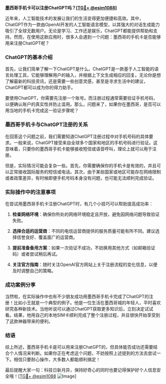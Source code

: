 **墨西哥手机卡可以注册ChatGPT吗？[[TG💪+ @esim1088](https://t.me/s/esim1088)]**

近年来，人工智能技术的发展让我们的生活变得更加便捷和高效。其中，ChatGPT作为一款由OpenAI开发的人工智能语言模型，以其强大的对话生成能力吸引了全球无数用户。无论是学习、工作还是娱乐，ChatGPT都能提供帮助和支持。然而，在使用这款应用时，很多人会遇到一个问题：墨西哥的手机卡是否能够用来注册ChatGPT呢？

### ChatGPT的基本介绍

首先，让我们简单了解一下ChatGPT是什么。ChatGPT是一款基于人工智能的语言处理工具，它能够理解用户的输入，并根据上下文生成相应的回复。无论你是想了解最新的科技资讯，还是需要一些创意灵感，甚至是寻求生活中的建议，ChatGPT都可以成为你的得力助手。

要使用ChatGPT，你需要先注册一个账号。而注册过程通常需要验证手机号码，以便确认账户的真实性并防止滥用。那么，问题来了，如果你在墨西哥，是否可以用当地的手机卡完成这一验证步骤呢？

### 墨西哥手机卡与ChatGPT注册的关系

在回答这个问题之前，我们需要知道ChatGPT注册过程中对手机号码的具体要求。一般来说，ChatGPT接受来自全球多个国家和地区的手机号码进行验证。这意味着，只要你的墨西哥手机卡能够接收短信或语音呼叫，理论上就可以用于注册。

但是，实际情况可能会复杂一些。首先，你需要确保你的手机卡是有效的，并且可以正常接收国际服务的短信或电话。其次，由于某些国家或地区可能存在网络限制或者政策差异，有时候即便手机号码本身没有问题，也可能无法顺利完成验证。

### 实际操作中的注意事项

在尝试用墨西哥手机卡注册ChatGPT时，有几个小技巧可以帮助提高成功率：

1. **检查网络环境**：确保你所处的网络环境稳定且开放，避免因网络问题导致验证失败。
   
2. **选择合适的运营商**：不同的电信运营商提供的服务质量可能有所不同。建议选择信誉良好、覆盖面广的运营商。

3. **提前准备备用方案**：如果一次验证不成功，不妨换用其他方式（如邮箱验证码）或者尝试稍后再试。

4. **关注官方指南**：随时关注OpenAI官方网站上关于注册流程的变化信息，以便及时调整自己的策略。

### 成功案例分享

当然啦，在实际操作中也有不少朋友成功用墨西哥手机卡完成了ChatGPT的注册！比如小王就是一个典型的例子。他是一位生活在墨西哥城的年轻人，平时喜欢研究各种新技术。当他听说可以通过ChatGPT获取更多知识后，立刻决定试试看。结果，他用自己的本地SIM卡顺利完成了整个注册过程，并且很快开始享受到了这款神器带来的便利。

### 结语

综上所述，墨西哥手机卡是可以用来注册ChatGPT的，但具体能否成功还需要结合个人情况来判断。如果你正在考虑这个问题，不妨按照上述提到的方法去尝试一下。相信只要耐心操作，大多数人都能顺利搞定！

最后提醒大家一句：科技日新月异，保持好奇心的同时也要记得保护好个人信息安全哦！[[TG💪+ @esim1088](https://t.me/s/esim1088) ![Image](https://i.postimg.cc/4NQfJmqS/Snipaste-2025-05-13-00-14-12.png)]